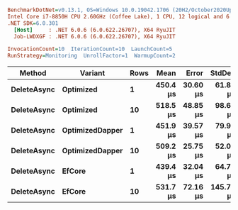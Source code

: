``` ini

BenchmarkDotNet=v0.13.1, OS=Windows 10.0.19042.1706 (20H2/October2020Update)
Intel Core i7-8850H CPU 2.60GHz (Coffee Lake), 1 CPU, 12 logical and 6 physical cores
.NET SDK=6.0.301
  [Host]     : .NET 6.0.6 (6.0.622.26707), X64 RyuJIT
  Job-LWDXGF : .NET 6.0.6 (6.0.622.26707), X64 RyuJIT

InvocationCount=10  IterationCount=10  LaunchCount=5  
RunStrategy=Monitoring  UnrollFactor=1  WarmupCount=2  

```
|      Method |         Variant | Rows |     Mean |    Error |    StdDev |      Min |        Max |   Median |
|------------ |---------------- |----- |---------:|---------:|----------:|---------:|-----------:|---------:|
| **DeleteAsync** |       **Optimized** |    **1** | **450.4 μs** | **30.60 μs** |  **61.82 μs** | **380.1 μs** |   **768.4 μs** | **429.5 μs** |
| **DeleteAsync** |       **Optimized** |   **10** | **518.5 μs** | **48.85 μs** |  **98.68 μs** | **430.1 μs** | **1,129.1 μs** | **505.1 μs** |
| **DeleteAsync** | **OptimizedDapper** |    **1** | **451.9 μs** | **39.57 μs** |  **79.93 μs** | **377.8 μs** |   **928.7 μs** | **432.4 μs** |
| **DeleteAsync** | **OptimizedDapper** |   **10** | **509.2 μs** | **25.75 μs** |  **52.02 μs** | **413.1 μs** |   **620.2 μs** | **502.7 μs** |
| **DeleteAsync** |          **EfCore** |    **1** | **439.4 μs** | **32.04 μs** |  **64.72 μs** | **325.5 μs** |   **665.2 μs** | **419.4 μs** |
| **DeleteAsync** |          **EfCore** |   **10** | **531.7 μs** | **72.16 μs** | **145.77 μs** | **423.4 μs** | **1,439.8 μs** | **500.3 μs** |
